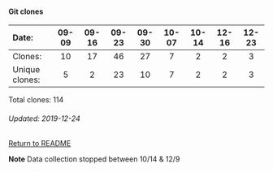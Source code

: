#### Git clones
Date:    |        09-09   |       09-16   |       09-23   |       09-30   |   10-07  |  10-14  |  12-16  |  12-23
|:---    |:---:   |:---:  |:---:  |:---:  |:---:  |:---:  |:---:  |:---:
Clones:  |        10      |       17      |       46      |       27      |   7      |  2      |  2      |  3
Unique   clones:  |       5       |       2       |       23      |       10  |      7  |      2  |      2  |      3

Total clones: 114
###### Updated: 2019-12-24

[Return to README](https://github.com/BradleyA/git-TEST-commit-automation/tree/master/hooks#traffic)

**Note**  Data collection stopped between 10/14 & 12/9
